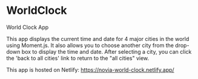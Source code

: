 # WorldClock
World Clock App

This app displays the current time and date for 4 major cities in the world using Moment.js. It also allows you to choose another city from the drop-down box to display the time and date. 
After selecting a city, you can click the 'back to all cities' link to return to the "all cities" view.

This app is hosted on Netlify: https://novia-world-clock.netlify.app/
